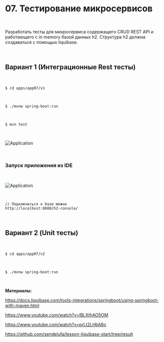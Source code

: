 # 07. Тестирование микросервисов

<br/>

Разработать тесты для микросервиса содержащего CRUD REST API и работающего с in memory базой данных h2. Структура h2 должна создаваться с помощью liquibase.


<br/>

## Вариант 1 (Интеграционные Rest тесты)

<br/>

```
$ cd apps/app07/v1
```

<br/>


```
$ ./mvnw spring-boot:run
```

<br/>


```
$ mvn test
```

<br/>

![Application](/img/app07-pic02.gif?raw=true)


<br/>


### Запуск приложения из IDE


<br/>

![Application](/img/app07-pic01.gif?raw=true)



<br/>

```
// Подключиться к базе можно  
http://localhost:8080/h2-console/
```


<br/>

## Вариант 2 (Unit тесты)


<br/>

```
$ cd apps/app07/v2
```

<br/>


```
$ ./mvnw spring-boot:run
```


<br/>

**Материалы:**


https://docs.liquibase.com/tools-integrations/springboot/using-springboot-with-maven.html

https://www.youtube.com/watch?v=lBLXthAO5OM

https://www.youtube.com/watch?v=prLt2LHbA8o

https://github.com/sendelufa/lesson-liquibase-start/tree/result
